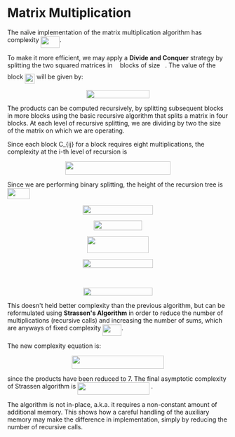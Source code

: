 # Matrix Multiplication

The naïve implementation of the matrix multiplication algorithm has complexity <img src="/tex/90846c243bb784093adbb6d2d0b2b9d0.svg?invert_in_darkmode&sanitize=true" align=middle width=43.02219404999999pt height=26.76175259999998pt/>.

To make it more efficient, we may apply a **Divide and Conquer** strategy by splitting the two squared matrices in <img src="/tex/63bb9849783d01d91403bc9a5fea12a2.svg?invert_in_darkmode&sanitize=true" align=middle width=9.075367949999992pt height=22.831056599999986pt/> blocks of size <img src="/tex/6f9bad7347b91ceebebd3ad7e6f6f2d1.svg?invert_in_darkmode&sanitize=true" align=middle width=7.7054801999999905pt height=14.15524440000002pt/>. The value of the block <img src="/tex/34787a737f93a895f3ca427befc45c25.svg?invert_in_darkmode&sanitize=true" align=middle width=22.504257599999992pt height=22.465723500000017pt/> will be given by:

<p align="center"><img src="/tex/5f83d2aa5f2bbbe8415acd14ccdc4d49.svg?invert_in_darkmode&sanitize=true" align=middle width=143.71903755pt height=19.4813124pt/></p>

The products can be computed recursively, by splitting subsequent blocks in more blocks using the basic recursive algorithm that splits a matrix in four blocks. At each level of recursive splitting, we are dividing by two the size of the matrix on which we are operating.

Since each block C_{ij} for a block requires eight multiplications, the complexity at the i-th level of recursion is

<p align="center"><img src="/tex/b26a0ddf55b243e0bc8c697f1a0dfccd.svg?invert_in_darkmode&sanitize=true" align=middle width=239.48106929999997pt height=29.47417935pt/></p>

Since we are performing binary splitting, the height of the recursion tree is <img src="/tex/7b85e54feb1e67c7e5a0c33fe3d1738b.svg?invert_in_darkmode&sanitize=true" align=middle width=51.06374789999999pt height=24.65753399999998pt/>

<p align="center"><img src="/tex/d8d23469335269a7d624966b988d6b82.svg?invert_in_darkmode&sanitize=true" align=middle width=160.62790754999997pt height=21.7509732pt/></p>
<p align="center"><img src="/tex/d4eeebcc2e3a1b3bce2dec55723c6c75.svg?invert_in_darkmode&sanitize=true" align=middle width=109.21196385pt height=21.7509732pt/></p>
<p align="center"><img src="/tex/9460cfac11dca5ffb36407b203240867.svg?invert_in_darkmode&sanitize=true" align=middle width=139.61579445pt height=38.361919199999996pt/></p>
<p align="center"><img src="/tex/af15b7d02b6890b6aff567c929ae25b3.svg?invert_in_darkmode&sanitize=true" align=middle width=160.70265254999998pt height=19.526994300000002pt/></p>
<p align="center"><img src="/tex/f39ca9bb636b3a5be7b7ee7b0a9f8bd3.svg?invert_in_darkmode&sanitize=true" align=middle width=184.71489465pt height=16.7872782pt/></p>
<p align="center"><img src="/tex/917a05b27d399283d84bb39fe84208e3.svg?invert_in_darkmode&sanitize=true" align=middle width=157.2755547pt height=18.312383099999998pt/></p>

This doesn't held better complexity than the previous algorithm, but can be reformulated using **Strassen's Algorithm** in order to reduce the number of multiplications (recursive calls) and increasing the number of sums, which are anyways of fixed complexity <img src="/tex/7f673488709d91c2cf326d97e5a437c3.svg?invert_in_darkmode&sanitize=true" align=middle width=42.81220349999999pt height=26.76175259999998pt/>.

The new complexity equation is:

<p align="center"><img src="/tex/c1aa47e5b7208ce8dec759d0b33eeed4.svg?invert_in_darkmode&sanitize=true" align=middle width=210.77631135pt height=29.47417935pt/></p>

since the products have been reduced to 7. The final asymptotic complexity of Strassen algorithm is <img src="/tex/eed5fc3d9bff3a57b94e9b18e0a4e168.svg?invert_in_darkmode&sanitize=true" align=middle width=163.61731154999998pt height=27.91243950000002pt/> .

The algorithm is not in-place, a.k.a. it requires a non-constant amount of additional memory. This shows how a careful handling of the auxiliary memory may make the difference in implementation, simply by reducing the number of recursive calls.